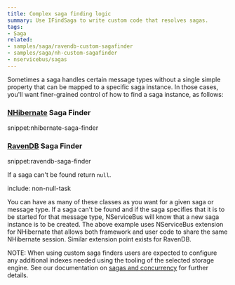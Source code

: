 ```yaml
---
title: Complex saga finding logic
summary: Use IFindSaga to write custom code that resolves sagas.
tags:
- Saga
related:
- samples/saga/ravendb-custom-sagafinder
- samples/saga/nh-custom-sagafinder
- nservicebus/sagas
---
```


Sometimes a saga handles certain message types without a single simple property that can be mapped to a specific saga instance. In those cases, you'll want finer-grained control of how to find a saga instance, as follows:


### [NHibernate](/nservicebus/nhibernate/) Saga Finder

snippet:nhibernate-saga-finder


### [RavenDB](/nservicebus/ravendb/) Saga Finder

snippet:ravendb-saga-finder

If a saga can't be found return `null`. 

include: non-null-task

You can have as many of these classes as you want for a given saga or message type. If a saga can't be found and if the saga specifies that it is to be started for that message type, NServiceBus will know that a new saga instance is to be created. The above example uses NServiceBus extension for NHibernate that allows both framework and user code to share the same NHibernate session. Similar extension point exists for RavenDB.

NOTE: When using custom saga finders users are expected to configure any additional indexes needed using the tooling of the selected storage engine. See our documentation on [sagas and concurrency](/nservicebus/sagas/concurrency.md) for further details.